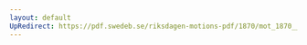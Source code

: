 ```yaml
---
layout: default
UpRedirect: https://pdf.swedeb.se/riksdagen-motions-pdf/1870/mot_1870__ak__00170/mot_1870__ak__00170_001.pdf
---
```

